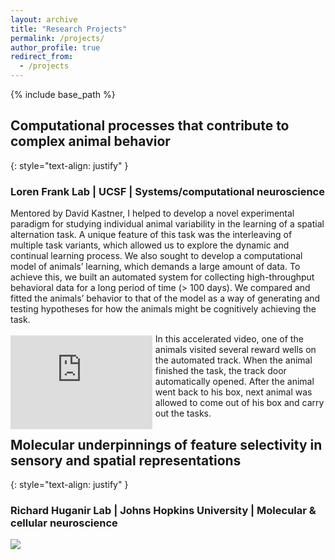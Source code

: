 ```yaml
---
layout: archive
title: "Research Projects"
permalink: /projects/
author_profile: true
redirect_from:
  - /projects
---
```


<head>
<style>
a.rec:link {
  color: #003CA4;
  background-color: transparent;
  text-decoration: underline;
  font-weight:bold;
}
a.rec:visited {
  color: #003CA4;
  background-color: transparent;
  text-decoration: underline;
  font-weight:bold;
}
</style>
</head>

{% include base_path %}

## Computational processes that contribute to complex animal behavior

{: style="text-align: justify" }
### Loren Frank Lab | UCSF | Systems/computational neuroscience 
Mentored by David Kastner, I helped to develop a novel experimental paradigm for studying individual animal variability in the learning of a spatial alternation task. A unique feature of this task was the interleaving of multiple task variants, which allowed us to explore the dynamic and continual learning process. We also sought to develop a computational model of animals’ learning, which demands a large amount of data. To achieve this, we built an automated system for collecting high-throughput behavioral data for a long period of time (> 100 days). We compared and fitted the animals’ behavior to that of the model as a way of generating and testing hypotheses for how the animals might be cognitively achieving the task.

<iframe width="45%" src="https://www.youtube.com/embed/gYmR4Ijd7zc?si=EoS8N_UzEDxQqea6" style="padding-right: 1%; padding-top: 0.5%; float: left;" title="YouTube video player" frameborder="0" allow="accelerometer; autoplay; clipboard-write; encrypted-media; gyroscope; picture-in-picture; web-share" allowfullscreen> </iframe>
In this accelerated video, one of the animals visited several reward wells on the automated track. When the animal finished the task, the track door automatically opened. After the animal went back to his box, next animal was allowed to come out of his box and carry out the tasks.

## Molecular underpinnings of feature selectivity in sensory and spatial representations

{: style="text-align: justify" }
### Richard Huganir Lab | Johns Hopkins University | Molecular & cellular neuroscience 
<img src="{{ site.baseurl }}/images/movie.gif">

